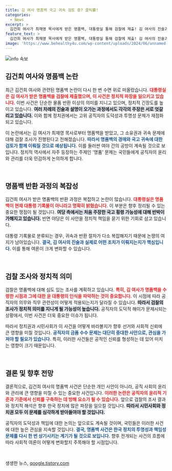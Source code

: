 ```yaml
---
title: 김 여사 명품백 국고 귀속 검토 중? 클릭要!
categories:
  - News
excerpt: >
  김건희 여사가 최재영 목사에게 받은 명품백, 대통령실 통해 검찰에 제출! 김 여사의 진술과 논란 속, 이 명품백은 국고로 향할까? 클릭해 자세히 알아보세요!
feature_text: >
  김건희 여사가 최재영 목사에게 받은 명품백, 대통령실 통해 검찰에 제출! 김 여사의 진술과 논란 속, 이 명품백은 국고로 향할까? 클릭해 자세히 알아보세요!
image: 'https://www.behealthy4u.com/wp-content/uploads/2024/06/unnamed-file.png'
---
```


<p><img src="https://www.behealthy4u.com/wp-content/uploads/2024/06/unnamed-file.png" alt="info 속보" /></p>

<h2 data-ke-size="size26">김건희 여사와 명품백 논란</h2>

<p data-ke-size="size16">최근 김건희 여사와 관련된 명품백 논란이 다시 한 번 수면 위로 떠올랐습니다. <b><span style="color: #ee2323;">대통령실은 김 여사가 받은 명품백을 검찰에 제출했으며, 이 사건은 정치적 파장을 일으키고 있습니다.</span></b> 이번 사건은 단순한 물품 반환 이상의 의미를 지니고 있으며, 정치적 긴장도를 높이고 있습니다. <b><span style="background-color: #21538527;">여러 차례의 진술과 설명이 오가는 과정에서도 각각의 주장은 서로 엇갈리고 있습니다.</span></b> 이와 함께 정치권에서는 고위 공직자의 도덕성과 투명성 문제가 재점화되고 있습니다.</p>

<p data-ke-size="size16">이 논란에서는 김 여사가 최재영 목사로부터 명품백을 받았고, 그 소유권과 귀속 문제에 대해 검찰 조사가 진행된다고 전해졌습니다. <b><span style="color: #1a5490;">따라서 명품백의 경매와 국고 귀속에 대한 검토가 함께 이뤄질 것으로 예상됩니다.</span></b> 이를 둘러싼 여야 간의 공방이 계속될 것으로 보입니다. 정치적 역사에서 자주 등장하는 주제인 '명품' 문제는 국민들에게 공직자의 윤리와 관리를 더욱 민감하게 논의하게 합니다.</p>

<p data-ke-size="size16">&nbsp;</p>

<h2 data-ke-size="size26">명품백 반환 과정의 복잡성</h2>

<p data-ke-size="size16">김건희 여사가 받은 명품백의 반환 과정은 복잡하고 논란이 많습니다. <b><span style="color: #ee2323;">대통령실은 명품백이 현재 대통령 기록물이 아니라고 명확히 밝혔습니다.</span></b> 이 부분은 향후 정리될 수 있는 중요한 쟁점이 될 것입니다. <b><span style="background-color: #21538527;">여당 측에서는 처음 주장한 국고 횡령 가능성에 대해 반박이 가해지고 있습니다.</span></b> 반면 야당은 이 사안을 정치적 책임을 묻기 위한 기회로 삼고 있습니다.</p>

<p data-ke-size="size16">대통령 기록물로 분류되는 경우, 귀속과 반환 절차가 다소 복잡해지기 때문에 논쟁의 여지가 남아있습니다. <b><span style="color: #1a5490;">결국, 김 여사의 진술과 실제로 어떤 조치가 이뤄지는지가 핵심입니다.</span></b> 이를 통해 여론이 크게 변화할 수 있습니다.</p>

<p data-ke-size="size16">&nbsp;</p>

<h2 data-ke-size="size26">검찰 조사와 정치적 의미</h2>

<p data-ke-size="size16">검찰은 명품백에 대해 심도 있는 조사를 계획하고 있습니다. <b><span style="color: #ee2323;">특히, 김 여사가 명품백을 수령한 시점과 그에 대한 윤 대통령의 인식을 파악하는 것이 중요합니다.</span></b> 이 시점에 따라 공직자의 의무와 직무 관련성이 어떻게 적용되는지가 달라질 수 있습니다. <b><span style="background-color: #21538527;">따라서 검찰의 조사가 정치적 의미를 지니게 될 가능성이 높습니다.</span></b> 공직자의 도덕적 해이가 문제시되는 상황에서, 이번 사건은 더욱 중요한 이슈가 됩니다.</p>

<p data-ke-size="size16">따라서 정치권과 시민사회가 이 사건을 어떻게 바라볼지가 향후 선거와 사회적 신뢰에 큰 영향을 미칠 것입니다. <b><span style="color: #1a5490;">공직자의 금품 수수 문제는 대단히 중대한 사안으로, 관심을 가져야 할 필요가 있습니다.</span></b> 특히, 이러한 사건들은 공적인 신뢰를 형성하는 데 있어 미치는 영향이 크기 때문입니다.</p>

<p data-ke-size="size16">&nbsp;</p>

<h2 data-ke-size="size26">결론 및 향후 전망</h2>

<p data-ke-size="size16">결론적으로, 김건희 여사의 명품백 사건은 단순한 개인 사안이 아니라, 공직 사회의 윤리와 관리에 큰 영향을 미칠 수 있는 중요한 사건입니다. <b><span style="color: #ee2323;">이러한 논란은 공직자의 윤리적 기준과 기준에서 신뢰를 구축하는 데 방해 요소가 될 수 있습니다.</span></b> 앞으로 검찰의 조사 결과와 정치적 해석은 향후 한국 정치에 많은 파장을 일으킬 것입니다. <b><span style="background-color: #21538527;">따라서 시민사회와 정치권 모두 이 문제를 심각하게 받아들여야 할 것입니다.</span></b></p>

<p data-ke-size="size16">공직자의 도덕성과 책임에 대한 논의는 앞으로도 계속될 것이며, 국민들은 이러한 사건에 대한 높은 관심을 지속할 것입니다. <b><span style="color: #1a5490;">결국, 명품백 사건은 한국 정치의 투명성과 책임성 문제를 다시 한 번 상기시키는 계기가 될 것으로 보입니다.</span></b> 향후 전개되는 사건의 흐름에 따라 사회적 여론이 어떻게 변화할지 주목해야 할 시점입니다.</p>

<p data-ke-size="size16">&nbsp;</p>
생생한 뉴스, <a href="https://qoogle.tistory.com" rel="dofollow">qoogle.tistory.com</a>


